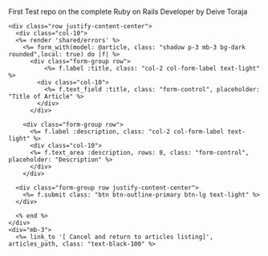 First Test repo on the complete Ruby on Rails Developer by Deive Toraja

<div class="container">
  
    <div class="row justify-content-center">
      <div class="col-10">
      <%= render 'shared/errors' %>
        <%= form_with(model: @article, class: "shadow p-3 mb-3 bg-dark rounded",local: true) do |f| %>
          <div class="form-group row">
              <%= f.label :title, class: "col-2 col-form-label text-light" %>
            <div class="col-10">  
              <%= f.text_field :title, class: "form-control", placeholder: "Title of Article" %>
            </div>
          </div>

        <div class="form-group row">
          <%= f.label :description, class: "col-2 col-form-label text-light" %>
          <div class="col-10">
          <%= f.text_area :description, rows: 8, class: "form-control", placeholder: "Description" %>
          </div>
        </div>

      <div class="form-group row justify-content-center">
        <%= f.submit class: "btn btn-outline-primary btn-lg text-light" %>
      </div>

      <% end %>
    </div>
    <div="mb-3">
      <%= link_to '[ Cancel and return to articles listing]', articles_path, class: "text-black-100" %>
   </div>  
   </div>
</div>
